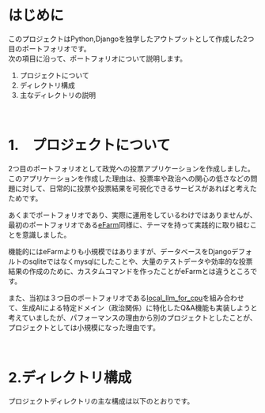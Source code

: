 # はじめに

このプロジェクトはPython,Djangoを独学したアウトプットとして作成した2つ目のポートフォリオです。  
次の項目に沿って、ポートフォリオについて説明します。

1. プロジェクトについて
2. ディレクトリ構成
3. 主なディレクトリの説明

<br>

# 1.　プロジェクトについて

2つ目のポートフォリオとして政党への投票アプリケーションを作成しました。このアプリケーションを作成した理由は、投票率や政治への関心の低さなどの問題に対して、日常的に投票や投票結果を可視化できるサービスがあればと考えたためです。  

あくまでポートフォリオであり、実際に運用をしているわけではありませんが、最初のポートフォリオである[eFarm](https://github.com/ryskkkkw/eFarm/tree/main)同様に、テーマを持って実践的に取り組むことを意識しました。

機能的にはeFarmよりも小規模ではありますが、データベースをDjangoデフォルトのsqliteではなくmysqlにしたことや、大量のテストデータや効率的な投票結果の作成のために、カスタムコマンドを作ったことがeFarmとは違うところです。  

また、当初は３つ目のポートフォリオである[local_llm_for_cpu](https://github.com/ryskkkkw/local_llm_for_cpu)を組み合わせて、生成AIによる特定ドメイン（政治関係）に特化したQ&A機能も実装しようと考えていましたが、パフォーマンスの理由から別のプロジェクトとしたことが、プロジェクトとしては小規模になった理由です。


<br>

# 2.ディレクトリ構成

プロジェクトディレクトリの主な構成は以下のとおりです。
